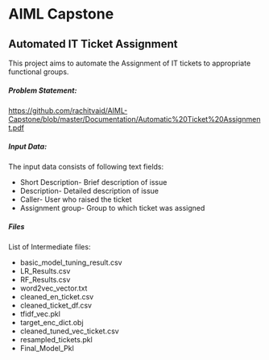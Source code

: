 # AIML Capstone
## Automated IT Ticket Assignment
This project aims to automate the Assignment of IT tickets to appropriate functional groups. 

##### Problem Statement:
https://github.com/rachitvaid/AIML-Capstone/blob/master/Documentation/Automatic%20Ticket%20Assignment.pdf
##### Input Data:
The input data consists of following text fields:
- Short Description- Brief description of issue
- Description- Detailed description of issue
- Caller- User who raised the ticket
- Assignment group- Group to which ticket was assigned

##### Files
List of Intermediate files:
- basic_model_tuning_result.csv
- LR_Results.csv
- RF_Results.csv
- word2vec_vector.txt
- cleaned_en_ticket.csv
- cleaned_ticket_df.csv
- tfidf_vec.pkl
- target_enc_dict.obj
- cleaned_tuned_vec_ticket.csv
- resampled_tickets.pkl
- Final_Model_Pkl
